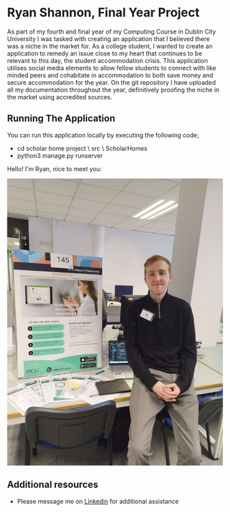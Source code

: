 # Ryan Shannon, Final Year Project

As part of my fourth and final year of my Computing Course in Dublin City University I was tasked with creating an application that I believed there was a niche in the market for. As a college student, I wanted to create an application to remedy an issue close to my heart that continues to be relevant to this day, the student accommodation crisis. This application utilises social media elements to allow fellow students to connect with like minded peers and cohabitate in accommodation to both save money and secure accommodation for the year. On the git repository I have uploaded all my documentation throughout the year, definitively proofing the niche in the market using accredited sources. 

## Running The Application 

You can run this application locally by executing the following code;

- cd scholar home project \ src \ ScholarHomes
- python3 manage.py runserver

Hello! I'm Ryan, nice to meet you:

![change-repo-path](./res/repo-change-path2023.jfif "Picture of me")

## Additional resources

- Please message me on [Linkedin](https://www.linkedin.com/in/ryan-shannon-product-owner/) for additional assistance 
